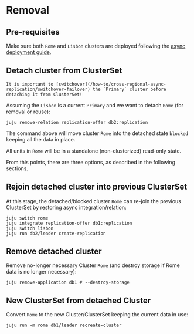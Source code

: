 # Removal

## Pre-requisites

Make sure both `Rome` and `Lisbon` clusters are deployed following the [async deployment guide](/how-to/cross-regional-async-replication/deploy).

## Detach cluster from ClusterSet

```{important} 
It is important to [switchover](/how-to/cross-regional-async-replication/switchover-failover) the `Primary` cluster before detaching it from ClusterSet!
```

Assuming the `Lisbon` is a current `Primary` and we want to detach `Rome` (for removal or reuse):

```shell
juju remove-relation replication-offer db2:replication
```

The command above will move cluster `Rome` into the detached state `blocked` keeping all the data in place.

All units in `Rome` will be in a standalone (non-clusterized) read-only state.

From this points, there are three options, as described in the following sections.

## Rejoin detached cluster into previous ClusterSet

At this stage, the detached/blocked cluster `Rome` can re-join the previous ClusterSet by restoring async integration/relation:

```shell
juju switch rome
juju integrate replication-offer db1:replication
juju switch lisbon
juju run db2/leader create-replication
```

## Remove detached cluster

Remove no-longer necessary Cluster `Rome` (and destroy storage if Rome data is no longer necessary):

```shell
juju remove-application db1 # --destroy-storage
```

## New ClusterSet from detached Cluster

Convert `Rome` to the new Cluster/ClusterSet keeping the current data in use:

```shell
juju run -m rome db1/leader recreate-cluster
```

